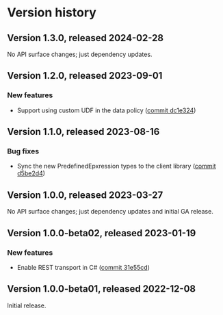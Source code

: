 # Version history

## Version 1.3.0, released 2024-02-28

No API surface changes; just dependency updates.

## Version 1.2.0, released 2023-09-01

### New features

- Support using custom UDF in the data policy ([commit dc1e324](https://github.com/googleapis/google-cloud-dotnet/commit/dc1e3247355968b3fab41a3dd92e53adc1240b94))

## Version 1.1.0, released 2023-08-16

### Bug fixes

- Sync the new PredefinedEpxression types to the client library ([commit d5be2d4](https://github.com/googleapis/google-cloud-dotnet/commit/d5be2d41f5d8c05bda251fbe7322a5b8e479bb8e))

## Version 1.0.0, released 2023-03-27

No API surface changes; just dependency updates and initial GA release.

## Version 1.0.0-beta02, released 2023-01-19

### New features

- Enable REST transport in C# ([commit 31e55cd](https://github.com/googleapis/google-cloud-dotnet/commit/31e55cdbafe12bfae68e28a75a1b75ceb445684f))

## Version 1.0.0-beta01, released 2022-12-08

Initial release.

